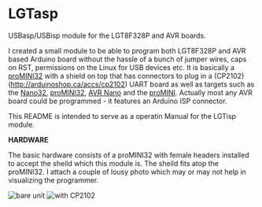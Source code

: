 # LGTasp
USBasp/USBisp module for the LGT8F328P and AVR boards.

I created a small module to be able to program both LGT8F328P and AVR based Arduino board without the hassle of a bunch of jumper wires, caps on RST, permissions on the Linux for USB devices etc.  It is basically a [proMINI32](https://arduinoshop.ca/lgt8f328/promini32) with a shield on top that has connectors to plug in a (CP2102)(http://arduinoshop.ca/accs/cp2102) UART board as well as targets such as the [Nano32](http://arduinoshop.ca/lgt8f328/nano32), [proMINI32](http://arduinoshop.ca/lgt8f328/promini32), [AVR Nano](http://arduinoshop.ca/atmelbased/arduino-nano) and the [proMINI](http://arduinoshop.ca/atmelbased/promini5).  Actually most any AVR board could be programmed - it features an Arduino ISP connector.

This README is intended to serve as a operatin Manual for the LGTisp module.

**HARDWARE**

The basic hardware consists of a proMINI32 with female headers installed to accept the sheild which this module is.  The sheild fits atop the proMINI32.    I attach a couple of lousy photo which may or may not help in visualizing the programmer.

![bare unit](https://arduinoshop.ca/images/multiISP_0.jpg) ![with CP2102](https://arduinoshop.ca/images/multiISP_1_sm.png) 
